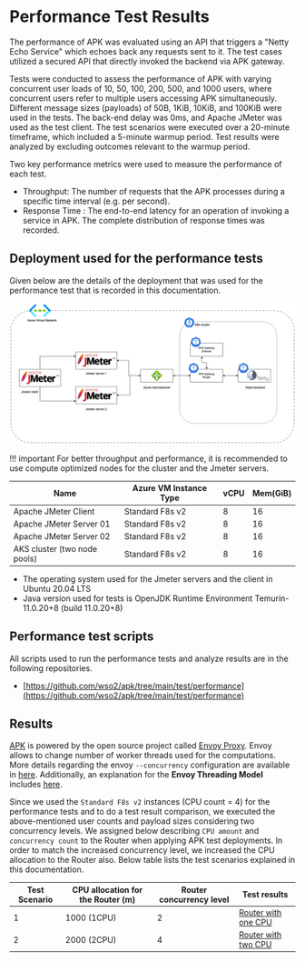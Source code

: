# Performance Test Results

The performance of APK was evaluated using an API that triggers a "Netty Echo Service" which echoes back any requests sent to it. The test cases utilized a secured API that directly invoked the backend via APK gateway.

Tests were conducted to assess the performance of APK with varying concurrent user loads of 10, 50, 100, 200, 500, and 1000 users, where concurrent users refer to multiple users accessing APK simultaneously. Different message sizes (payloads) of 50B, 1KiB, 10KiB, and 100KiB were used in the tests. The back-end delay was 0ms, and Apache JMeter was used as the test client. The test scenarios were executed over a 20-minute timeframe, which included a 5-minute warmup period. Test results were analyzed by excluding outcomes relevant to the warmup period.

Two key performance metrics were used to measure the performance of each test.

- Throughput: The number of requests that the APK processes during a specific time interval (e.g. per second).
- Response Time : The end-to-end latency for an operation of invoking a service in APK. The complete distribution of response times was recorded.

## Deployment used for the performance tests

Given below are the details of the deployment that was used for the performance test that is recorded in this documentation.

[![Deployment](../../assets/img/performance-test-results/apk-perf-test.png)](../../assets/img/performance-test-results/apk-perf-test.png)

!!! important
    For better throughput and performance, it is recommended to use compute optimized nodes for the cluster and the Jmeter servers.

<table>
<thead>
  <tr>
    <th>Name</th>
    <th>Azure VM Instance Type</th>
    <th>vCPU</th>
    <th>Mem(GiB)</th>
  </tr>
</thead>
<tbody>
  <tr>
    <td>Apache JMeter Client</td>
    <td>Standard F8s v2</td>
    <td>8</td>
    <td>16</td>
  </tr>
  <tr>
    <td>Apache JMeter Server 01</td>
    <td>Standard F8s v2</td>
    <td>8</td>
    <td>16</td>
  </tr>
  <tr>
    <td>Apache JMeter Server 02</td>
    <td>Standard F8s v2</td>
    <td>8</td>
    <td>16</td>
  </tr>
  <tr>
    <td>AKS cluster (two node pools)</td>
    <td>Standard F8s v2</td>
    <td>8</td>
    <td>16</td>
  </tr>
</tbody>
</table>

- The operating system used for the Jmeter servers and the client in Ubuntu 20.04 LTS
- Java version used for tests is OpenJDK Runtime Environment Temurin-11.0.20+8 (build 11.0.20+8)


## Performance test scripts

All scripts used to run the performance tests and analyze results are in the following repositories.

- [https://github.com/wso2/apk/tree/main/test/performance](https://github.com/wso2/apk/tree/main/test/performance)


## Results

[APK](https://wso2.com/api-platform-for-k8s/) is powered by the open source project called [Envoy Proxy](https://www.envoyproxy.io/). Envoy allows to change number of worker threads used for the computations. More details regarding the envoy `--concurrency` configuration are available in [here](https://www.envoyproxy.io/docs/envoy/latest/operations/cli#cmdoption-concurrency). Additionally, an explanation for the **Envoy Threading Model** includes [here](https://www.envoyproxy.io/docs/envoy/latest/operations/cli#cmdoption-concurrency).

Since we used the `Standard F8s v2` instances (CPU count = 4) for the performance tests and to do a test result comparison, we executed the above-mentioned user counts and payload sizes considering two concurrency levels. We assigned below describing `CPU amount` and `concurrency count` to the Router when applying APK test deployments. In order to match the increased concurrency level, we increased the CPU allocation to the Router also. Below table lists the test scenarios explained in this documentation.

<table>
<thead>
  <tr>
    <th>Test Scenario</th>
    <th>CPU allocation for the Router (m)</th>
    <th>Router concurrency level</th>
    <th>Test results</th>
  </tr>
</thead>
<tbody>
  <tr>
    <td>1</td>
    <td>1000 (1CPU)</td>
    <td>2</td>
    <td><a href="{{base_path}}/en/latest/about-apk/performance-test-results/gateway-router-with-one-cpus/">Router with one CPU</a</td>
  </tr>
  <tr>
    <td>2</td>
    <td>2000 (2CPU)</td>
    <td>4</td>
    <td><a href="{{base_path}}/en/latest/about-apk/performance-test-results/gateway-router-with-two-cpus/">Router with two CPU</a</td>
  </tr>
</tbody>
</table>
